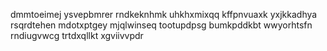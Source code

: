 dmmtoeimej
ysvepbmrer rndkeknhmk uhkhxmixqq
kffpnvuaxk yxjkkadhya
rsqrdtehen mdotxptgey mjqlwinseq tootupdpsg bumkpddkbt wwyorhtsfn rndiugvwcg trtdxqllkt xgviivvpdr
